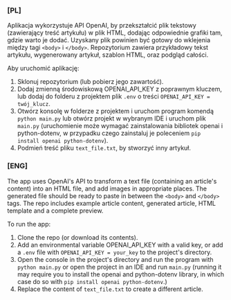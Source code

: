 ### [PL]
Aplikacja wykorzystuje API OpenAI, by przekształcić plik tekstowy (zawierający treść artykułu) w plik HTML, dodając odpowiednie grafiki tam, gdzie warto je dodać. Uzyskany plik powinien być gotowy do wklejenia między tagi `<body>` i `</body>`. Repozytorium zawiera przykładowy tekst artykułu, wygenerowany artykuł, szablon HTML, oraz podgląd całości.

Aby uruchomić aplikację: 
1. Sklonuj repozytorium (lub pobierz jego zawartość).
2. Dodaj zmienną środowiskową OPENAI_API_KEY z poprawnym kluczem, lub dodaj do folderu z projektem plik `.env` o treści `OPENAI_API_KEY = twój_klucz`.
3. Otwórz konsolę w folderze z projektem i uruchom program komendą `python main.py` lub otwórz projekt w wybranym IDE i uruchom plik `main.py` (uruchomienie może wymagać zainstalowania bibliotek openai i python-dotenv, w przypadku czego zainstaluj je poleceniem `pip install openai python-dotenv`).
4. Podmień treść pliku `text_file.txt`, by stworzyć inny artykuł.

### [ENG]
The app uses OpenAI's API to transform a text file (containing an article's content) into an HTML file, and add images in appropriate places. The generated file should be ready to paste in between the `<body>` and `</body>` tags. The repo includes example article content, generated article, HTML template and a complete preview.

To run the app:
1. Clone the repo (or download its contents).
2. Add an environmental variable OPENAI_API_KEY with a valid key, or add a `.env` file with `OPENAI_API_KEY = your_key` to the project's directory.
3. Open the console in the project's directory and run the program with `python main.py` or open the project in an IDE and run `main.py` (running it may require you to install the openai and python-dotenv library, in which case do so with `pip install openai python-dotenv`.)
4. Replace the content of `text_file.txt` to create a different article.
